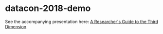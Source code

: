 # datacon-2018-demo
See the accompanying presentation here: [A Researcher's Guide to the Third Dimension](http://bit.ly/datacon-2018-vr-viz)
